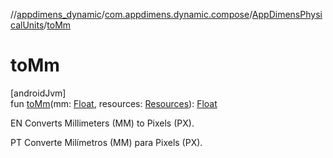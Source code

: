 //[appdimens_dynamic](../../../index.md)/[com.appdimens.dynamic.compose](../index.md)/[AppDimensPhysicalUnits](index.md)/[toMm](to-mm.md)

# toMm

[androidJvm]\
fun [toMm](to-mm.md)(mm: [Float](https://kotlinlang.org/api/core/kotlin-stdlib/kotlin/-float/index.html), resources: [Resources](https://developer.android.com/reference/kotlin/android/content/res/Resources.html)): [Float](https://kotlinlang.org/api/core/kotlin-stdlib/kotlin/-float/index.html)

EN Converts Millimeters (MM) to Pixels (PX).

PT Converte Milímetros (MM) para Pixels (PX).